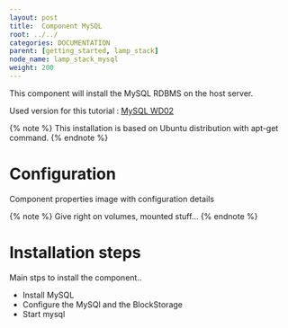 ```yaml
---
layout: post
title:  Component MySQL
root: ../../
categories: DOCUMENTATION
parent: [getting_started, lamp_stack]
node_name: lamp_stack_mysql
weight: 200
---
```


This component will install the MySQL RDBMS on the host server.

Used version for this tutorial : [MySQL WD02](https://github.com/alien4cloud/samples/tree/wd02/mysql )

{% note %}
This installation is based on Ubuntu distribution with apt-get command.
{% endnote %}

# Configuration

Component properties image with configuration details

{% note %}
Give right on volumes, mounted stuff...
{% endnote %}

# Installation steps

Main stps to install the component..

- Install MySQL
- Configure the MySQl and the BlockStorage
- Start mysql

<script src="https://gist.github.com/cmourouvin/7b9544312c285ce9cb2f.js"></script>
